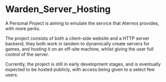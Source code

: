 # Warden_Server_Hosting
A Personal Project is aiming to emulate the service that Aternos provides, with more perks.

The project consists of both a client-side website and a HTTP server backend, they both work in tandem to dynamically create
servers for games, and hosting it on an off-site machine, whilst giving the user full control of the server.

Currently, the project is still in early development stages, and is eventually expected to be hosted publicly,
with access being given to a select few users.
